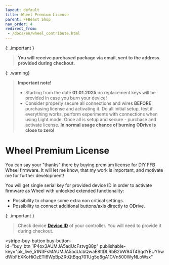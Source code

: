 ```yaml
---
layout: default
title: Wheel Premium License
parent: FFBeast Shop
nav_order: 4
redirect_from:
 - /docs/en/wheel_contribute.html
---
```


{: .important }
> **You will receive purchased package via email, sent to the address provided during checkout.**

{: .warning}
> **Important note!**
>
>- Starting from the date **01.01.2025** no replacement keys will be provided in case you burn your device!
>- Consider properly secure all connections and wires **BEFORE** purchasing license and activating it.
> Do all initial setup, test if everything works, perform experiments with connections when using Light mode. Once all is setup and secure -
> purchase and activate license. **In normal usage chance of burning ODrive is close to zero!**
 
# Wheel Premium License

You can say your "thanks" there by buying premium license for DIY FFB Wheel firmware.
It will let me know, that my work is important, and motivate me for further development!

You will get single serial key for provided device ID in order to activate firmware as Wheel with unlocked extended functionality:

- Possibility to change some extra non critical settings.
- Possibility to connect additional buttons/axis directly to ODrive.

{: .important }
> Check device [**Device ID**](ffbeast_setup_license.html) of your controller. You will need to provide it during checkout.

<script async
  src="https://js.stripe.com/v3/buy-button.js">
</script>

<stripe-buy-button
buy-button-id="buy_btn_1P4ox3AUMJA5adUcFstvg88p"
publishable-key="pk_live_51N3FsMAUMJA5adUcbQwaE8tIDLRbB2bW94T4SqdYEUYhwdWbFbXKoHiOzETl6WpBpZRtQtBqq701Ug5q8gA1CVn500WyNLoWsx"
></stripe-buy-button>

